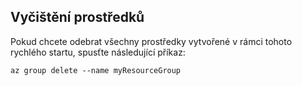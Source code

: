 ## <a name="clean-up-resources"></a>Vyčištění prostředků

Pokud chcete odebrat všechny prostředky vytvořené v rámci tohoto rychlého startu, spusťte následující příkaz:

```azurecli
az group delete --name myResourceGroup
```